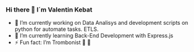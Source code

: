 ### Hi there 👋 I´m Valentin Kebat 

- 🔭 I’m currently working on Data Analisys and development scripts on python for automate tasks. ETLS. 
- 🌱 I’m currently learning Back-End Development with Express.js
- ⚡ Fun fact: I’m Trombonist :trumpet: :trumpet:
<!--
**Valenkebat/valenkebat** is a ✨ _special_ ✨ repository because its `README.md` (this file) appears on your GitHub profile.

Here are some ideas to get you started:

- 🔭 I’m currently working on Data Analisys and development scripts on python for automate tasks.
- 🌱 I’m currently learning Back-End Development whith Express.js
- 👯 I’m looking to collaborate on ...
- 🤔 I’m looking for help with ...
- 💬 Ask me about ...
- 📫 How to reach me: ...
- 😄 Pronouns: ...
- ⚡ Fun fact: ... I´m Trombonist


